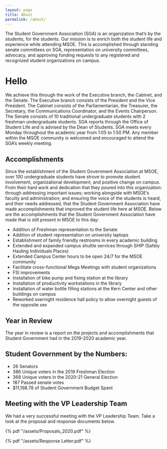 ```yaml
---
layout: page
title: About
permalink: /about/
---
```


The Student Government Association (SGA) is an organization that’s by the students, for the students. Our mission is to enrich both the student life and experience while attending MSOE. This is accomplished through standing senate committees on SGA, representation on university committees, advocacy, and approving funding requests to any registered and recognized student organizations on campus.

# Hello

We achieve this through the work of the Executive branch, the Cabinet, and the Senate. The Executive branch consists of the President and the Vice President. The Cabinet consists of the Parliamentarian, the Treasurer, the Secretary, the Communications Coordinator, and the Events Chairperson. The Senate consists of 10 traditional undergraduate students with 2 freshman undergraduate students. SGA reports through the Office of Student Life and is advised by the Dean of Students. SGA meets every Monday throughout the academic year from 1:05 to 1:50 PM. Any member within the MSOE community is welcomed and encouraged to attend the SGA’s weekly meeting.

## Accomplishments
Since the establishment of the Student Government Association at MSOE, over 100 undergraduate students have strove to promote student involvement, organizational development, and positive change on campus. From their hard work and dedication that they poured into this organization: through addressing important issues; working alongside with MSOE’s faculty and administration; and ensuring the voice of the students is heard, and their needs addressed, that the Student Government Association have made accomplishments that improved the student life here at MSOE. Below are the accomplishments that the Student Government Association have made that is still present in MSOE to this day:

* Addition of Freshman representation to the Senate
* Addition of student representation on university laptops
* Establishment of family friendly restrooms in every academic building
* Extended and expanded campus shuttle services through SHIP (Safely Hauling Individuals Places)
* Extended Campus Center hours to be open 24/7 for the MSOE community
* Facilitate cross-functional Mega Meetings with student organizations
* FSI improvements
* Installation of bike pump and fixing station at the library
* Installation of productivity workstations in the library
* Installation of water bottle filling stations at the Kern Center and other buildings on campus
* Reworked overnight residence hall policy to allow overnight guests of the opposite sex

## Year in Review
The year in review is a report on the projects and accomplishments that Student Government had in the 2019-2020 academic year.

## Student Government by the Numbers:
* 26 Senators  
* 386 Unique voters in the 2019 Freshman Election  
* 368 Unique voters in the 2020-21 General Election  
* 187 Passed senate votes  
* $11,198.78 of Student Government Budget Spent  

## Meeting with the VP Leadership Team
We had a very successful meeting with the VP Leadership Team. Take a look at the proposal and response documents below.

{% pdf "/assets/Proposals_2020.pdf" %}

{% pdf "/assets/Response Letter.pdf" %}